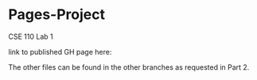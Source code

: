 # Pages-Project
CSE 110 Lab 1

link to published GH page here: 

The other files can be found in the other branches as requested in Part 2.
